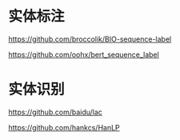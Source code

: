 

# 实体标注

https://github.com/broccolik/BIO-sequence-label

https://github.com/oohx/bert_sequence_label

# 实体识别

https://github.com/baidu/lac

https://github.com/hankcs/HanLP
